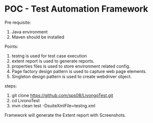 # POC - Test Automation Framework


Pre requisite:
1. Java environment
2. Maven should be installed


Points:
1. testng is used for test case execution
2. extent report is used to generate reports.
3. properties files is used to store environment related  config.
4. Page factory design pattern is used to capture web page elements.
5. Singleton design pattern is used to create webdriver object.


steps: 

1. git clone https://github.com/sps08/LivongoTest.git
2. cd LivonoTest
3. mvn clean test -DsuiteXmlFile=testng.xml


Framework will generate the Extent report with Screenshots.
